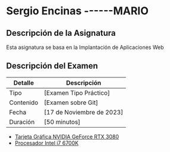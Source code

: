 # Sergio Encinas             ------MARIO
## Descripción de la Asignatura

Esta asignatura se basa en la Implantación de Aplicaciones Web

## Descripción del Examen

| Detalle          | Descripción                              |
|------------------|------------------------------------------|
| Tipo             | [Examen Tipo Práctico]		      |
| Contenido        | [Examen sobre Git]			      |
| Fecha            | [17 de Noviembre de 2023]                |
| Duración         | [50 minutos]    			      |					      |


- [Tarjeta Gráfica NVIDIA GeForce RTX 3080](hardware/hardware1.md)
- [Procesador Intel i7 6700K](hardware/hardware2.md)
